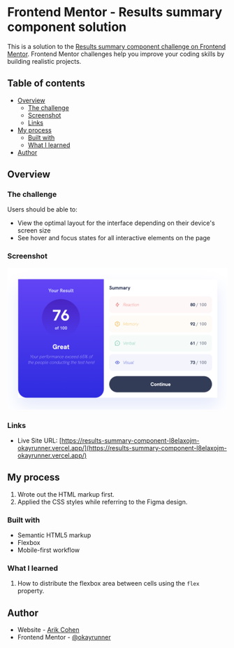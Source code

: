 # Frontend Mentor - Results summary component solution

This is a solution to the [Results summary component challenge on Frontend Mentor](https://www.frontendmentor.io/challenges/results-summary-component-CE_K6s0maV). Frontend Mentor challenges help you improve your coding skills by building realistic projects. 

## Table of contents

- [Overview](#overview)
  - [The challenge](#the-challenge)
  - [Screenshot](#screenshot)
  - [Links](#links)
- [My process](#my-process)
  - [Built with](#built-with)
  - [What I learned](#what-i-learned)
- [Author](#author)


## Overview

### The challenge

Users should be able to:

- View the optimal layout for the interface depending on their device's screen size
- See hover and focus states for all interactive elements on the page

### Screenshot

![](./screenshot.png)

### Links

- Live Site URL: [https://results-summary-component-l8elaxojm-okayrunner.vercel.app/](https://results-summary-component-l8elaxojm-okayrunner.vercel.app/)

## My process

1. Wrote out the HTML markup first.
2. Applied the CSS styles while referring to the Figma design.

### Built with

- Semantic HTML5 markup
- Flexbox
- Mobile-first workflow

### What I learned

1. How to distribute the flexbox area between cells using the `flex` property.

## Author

- Website - [Arik Cohen](https://arikcohen.com)
- Frontend Mentor - [@okayrunner](https://www.frontendmentor.io/profile/okayrunner)